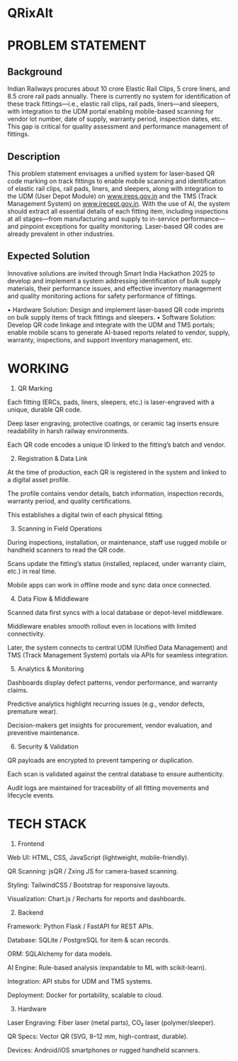 # QRixAlt

# PROBLEM STATEMENT
## Background

Indian Railways procures about 10 crore Elastic Rail Clips, 5 crore liners, and 8.5 crore rail pads annually. There is currently no system for identification of these track fittings—i.e., elastic rail clips, rail pads, liners—and sleepers, with integration to the UDM portal enabling mobile-based scanning for vendor lot number, date of supply, warranty period, inspection dates, etc. This gap is critical for quality assessment and performance management of fittings.

## Description

This problem statement envisages a unified system for laser-based QR code marking on track fittings to enable mobile scanning and identification of elastic rail clips, rail pads, liners, and sleepers, along with integration to the UDM (User Depot Module) on www.ireps.gov.in and the TMS (Track Management System) on www.irecept.gov.in. With the use of AI, the system should extract all essential details of each fitting item, including inspections at all stages—from manufacturing and supply to in-service performance—and pinpoint exceptions for quality monitoring. Laser-based QR codes are already prevalent in other industries.

## Expected Solution

Innovative solutions are invited through Smart India Hackathon 2025 to develop and implement a system addressing identification of bulk supply materials, their performance issues, and effective inventory management and quality monitoring actions for safety performance of fittings.

• Hardware Solution: Design and implement laser-based QR code imprints on bulk supply items of track fittings and sleepers.
• Software Solution: Develop QR code linkage and integrate with the UDM and TMS portals; enable mobile scans to generate AI-based reports related to vendor, supply, warranty, inspections, and support inventory management, etc.

# WORKING

1. QR Marking

Each fitting (ERCs, pads, liners, sleepers, etc.) is laser-engraved with a unique, durable QR code.

Deep laser engraving, protective coatings, or ceramic tag inserts ensure readability in harsh railway environments.

Each QR code encodes a unique ID linked to the fitting’s batch and vendor.

2. Registration & Data Link

At the time of production, each QR is registered in the system and linked to a digital asset profile.

The profile contains vendor details, batch information, inspection records, warranty period, and quality certifications.

This establishes a digital twin of each physical fitting.

3. Scanning in Field Operations

During inspections, installation, or maintenance, staff use rugged mobile or handheld scanners to read the QR code.

Scans update the fitting’s status (installed, replaced, under warranty claim, etc.) in real time.

Mobile apps can work in offline mode and sync data once connected.

4. Data Flow & Middleware

Scanned data first syncs with a local database or depot-level middleware.

Middleware enables smooth rollout even in locations with limited connectivity.

Later, the system connects to central UDM (Unified Data Management) and TMS (Track Management System) portals via APIs for seamless integration.

5. Analytics & Monitoring

Dashboards display defect patterns, vendor performance, and warranty claims.

Predictive analytics highlight recurring issues (e.g., vendor defects, premature wear).

Decision-makers get insights for procurement, vendor evaluation, and preventive maintenance.

6. Security & Validation

QR payloads are encrypted to prevent tampering or duplication.

Each scan is validated against the central database to ensure authenticity.

Audit logs are maintained for traceability of all fitting movements and lifecycle events.

# TECH STACK
1. Frontend

Web UI: HTML, CSS, JavaScript (lightweight, mobile-friendly).

QR Scanning: jsQR / Zxing JS for camera-based scanning.

Styling: TailwindCSS / Bootstrap for responsive layouts.

Visualization: Chart.js / Recharts for reports and dashboards.

2. Backend

Framework: Python Flask / FastAPI for REST APIs.

Database: SQLite / PostgreSQL for item & scan records.

ORM: SQLAlchemy for data models.

AI Engine: Rule-based analysis (expandable to ML with scikit-learn).

Integration: API stubs for UDM and TMS systems.

Deployment: Docker for portability, scalable to cloud.

3. Hardware

Laser Engraving: Fiber laser (metal parts), CO₂ laser (polymer/sleeper).

QR Specs: Vector QR (SVG, 8–12 mm, high-contrast, durable).

Devices: Android/iOS smartphones or rugged handheld scanners.